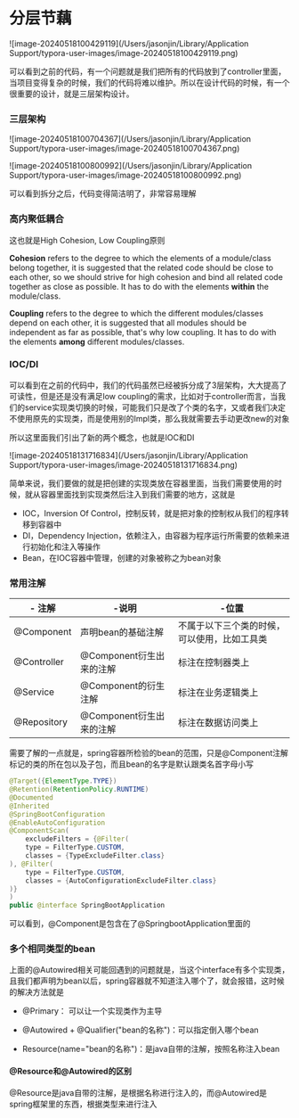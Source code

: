 # 分层节藕

![image-20240518100429119](/Users/jasonjin/Library/Application Support/typora-user-images/image-20240518100429119.png)

可以看到之前的代码，有一个问题就是我们把所有的代码放到了controller里面，当项目变得复杂的时候，我们的代码将难以维护。所以在设计代码的时候，有一个很重要的设计，就是三层架构设计。



### 三层架构



![image-20240518100704367](/Users/jasonjin/Library/Application Support/typora-user-images/image-20240518100704367.png)

![image-20240518100800992](/Users/jasonjin/Library/Application Support/typora-user-images/image-20240518100800992.png)



可以看到拆分之后，代码变得简洁明了，非常容易理解



### 高内聚低耦合

这也就是High Cohesion, Low Coupling原则

**Cohesion** refers to the degree to which the elements of a module/class belong together, it is suggested that the related code should be close to each other, so we should strive for high cohesion and bind all related code together as close as possible. It has to do with the elements **within** the module/class.

**Coupling** refers to the degree to which the different modules/classes depend on each other, it is suggested that all modules should be independent as far as possible, that's why low coupling. It has to do with the elements **among** different modules/classes.



### IOC/DI

可以看到在之前的代码中，我们的代码虽然已经被拆分成了3层架构，大大提高了可读性，但是还是没有满足low coupling的需求，比如对于controller而言，当我们的service实现类切换的时候，可能我们只是改了个类的名字，又或者我们决定不使用原先的实现类，而是使用别的Impl类，那么我就需要去手动更改new的对象



所以这里面我们引出了新的两个概念，也就是IOC和DI

![image-20240518131716834](/Users/jasonjin/Library/Application Support/typora-user-images/image-20240518131716834.png)

简单来说，我们要做的就是把创建的实现类放在容器里面，当我们需要使用的时候，就从容器里面找到实现类然后注入到我们需要的地方，这就是

- IOC，Inversion Of Control，控制反转，就是把对象的控制权从我们的程序转移到容器中
- DI，Dependency Injection，依赖注入，由容器为程序运行所需要的依赖来进行初始化和注入等操作
- Bean，在IOC容器中管理，创建的对象被称之为bean对象



### 常用注解

| - 注解      | -说明                    | -位置                                        |
| ----------- | ------------------------ | -------------------------------------------- |
| @Component  | 声明bean的基础注解       | 不属于以下三个类的时候，可以使用，比如工具类 |
| @Controller | @Component衍生出来的注解 | 标注在控制器类上                             |
| @Service    | @Component的衍生注解     | 标注在业务逻辑类上                           |
| @Repository | @Component衍生出来的注解 | 标注在数据访问类上                           |



需要了解的一点就是，spring容器所检验的bean的范围，只是@Component注解标记的类的所在包以及子包，而且bean的名字是默认跟类名首字母小写

```java
@Target({ElementType.TYPE})
@Retention(RetentionPolicy.RUNTIME)
@Documented
@Inherited
@SpringBootConfiguration
@EnableAutoConfiguration
@ComponentScan(
    excludeFilters = {@Filter(
    type = FilterType.CUSTOM,
    classes = {TypeExcludeFilter.class}
), @Filter(
    type = FilterType.CUSTOM,
    classes = {AutoConfigurationExcludeFilter.class}
)}
)
public @interface SpringBootApplication
```

可以看到，@Component是包含在了@SpringbootApplication里面的



### 多个相同类型的bean

上面的@Autowired相关可能回遇到的问题就是，当这个interface有多个实现类，且我们都声明为bean以后，spring容器就不知道注入哪个了，就会报错，这时候的解决方法就是

- @Primary： 可以让一个实现类作为主导

- @Autowired + @Qualifier("bean的名称")：可以指定倒入哪个bean

- Resource(name="bean的名称")：是java自带的注解，按照名称注入bean



#### @Resource和@Autowired的区别

@Resource是java自带的注解，是根据名称进行注入的，而@Autowired是spring框架里的东西，根据类型来进行注入

